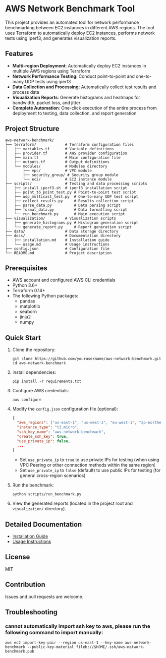# AWS Network Benchmark Tool

This project provides an automated tool for network performance benchmarking between EC2 instances in different AWS regions. The tool uses Terraform to automatically deploy EC2 instances, performs network tests using iperf3, and generates visualization reports.

## Features

- **Multi-region Deployment**: Automatically deploy EC2 instances in multiple AWS regions using Terraform
- **Network Performance Testing**: Conduct point-to-point and one-to-many UDP tests using iperf3
- **Data Collection and Processing**: Automatically collect test results and process data
- **Visualization Reports**: Generate histograms and heatmaps for bandwidth, packet loss, and jitter
- **Complete Automation**: One-click execution of the entire process from deployment to testing, data collection, and report generation

## Project Structure

```
aws-network-benchmark/
├── terraform/             # Terraform configuration files
│   ├── variables.tf       # Variable definitions
│   ├── provider.tf        # AWS provider configuration
│   ├── main.tf            # Main configuration file
│   ├── outputs.tf         # Output definitions
│   └── modules/           # Modules directory
│       ├── vpc/           # VPC module
│       ├── security_group/ # Security group module
│       └── ec2/           # EC2 instance module
├── scripts/               # Testing and data processing scripts
│   ├── install_iperf3.sh  # iperf3 installation script
│   ├── point_to_point_test.py # Point-to-point test script
│   ├── udp_multicast_test.py  # One-to-many UDP test script
│   ├── collect_results.py     # Results collection script
│   ├── parse_data.py          # Data parsing script
│   ├── format_data.py         # Data formatting script
│   └── run_benchmark.py       # Main execution script
├── visualization/         # Visualization scripts
│   ├── generate_histograms.py # Histogram generation script
│   └── generate_report.py     # Report generation script
├── data/                  # Data storage directory
├── docs/                  # Documentation directory
│   ├── installation.md    # Installation guide
│   └── usage.md           # Usage instructions
├── config.json            # Configuration file
└── README.md              # Project description
```

## Prerequisites

- AWS account and configured AWS CLI credentials
- Python 3.6+
- Terraform 0.14+
- The following Python packages:
  - pandas
  - matplotlib
  - seaborn
  - jinja2
  - numpy

## Quick Start

1. Clone the repository:

   ```
   git clone https://github.com/yourusername/aws-network-benchmark.git
   cd aws-network-benchmark
   ```
2. Install dependencies:

   ```
   pip install -r requirements.txt
   ```
3. Configure AWS credentials:

   ```
   aws configure
   ```
4. Modify the `config.json` configuration file (optional):

   ```json
   {
     "aws_regions": ["us-east-1", "us-west-2", "eu-west-1", "ap-northeast-1", "sa-east-1"],
     "instance_type": "t2.micro",
     "ssh_key_name": "aws-network-benchmark",
     "create_ssh_key": true,
     "use_private_ip": false,
     ...
   }
   ```

   * Set `use_private_ip` to `true` to use private IPs for testing (when using VPC Peering or other connection methods within the same region)
   * Set `use_private_ip` to `false` (default) to use public IPs for testing (for general cross-region scenarios)
5. Run the benchmark:

   ```
   python scripts/run_benchmark.py
   ```
6. View the generated reports (located in the project root and `visualization/` directory).

## Detailed Documentation

- [Installation Guide](docs/installation.md)
- [Usage Instructions](docs/usage.md)

## License

MIT

## Contribution

Issues and pull requests are welcome.


## Troubleshooting

### cannot automatically import ssh key to aws, please run the following command to import manually:

```
aws ec2 import-key-pair --region us-east-1 --key-name aws-network-benchmark --public-key-material fileb://$HOME/.ssh/aws-network-benchmark.pub
```

### 